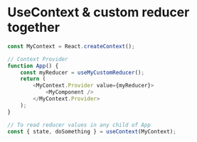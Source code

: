 # UseContext & custom reducer together

```javascript
const MyContext = React.createContext();

// Context Provider
function App() {
    const myReducer = useMyCustomReducer();
    return (
        <MyContext.Provider value={myReducer}>
            <MyComponent />
        </MyContext.Provider>
    );
}
```

```javascript
// To read reducer values in any child of App
const { state, doSomething } = useContext(MyContext);
```